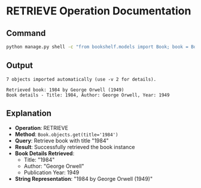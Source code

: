 # RETRIEVE Operation Documentation

## Command
```bash
python manage.py shell -c "from bookshelf.models import Book; book = Book.objects.get(title='1984'); print(f'Retrieved book: {book}'); print(f'Book details - Title: {book.title}, Author: {book.author}, Year: {book.publication_year}')"
```

## Output
```
7 objects imported automatically (use -v 2 for details).

Retrieved book: 1984 by George Orwell (1949)
Book details - Title: 1984, Author: George Orwell, Year: 1949
```

## Explanation
- **Operation**: RETRIEVE
- **Method**: `Book.objects.get(title='1984')`
- **Query**: Retrieve book with title "1984"
- **Result**: Successfully retrieved the book instance
- **Book Details Retrieved**:
  - Title: "1984"
  - Author: "George Orwell"
  - Publication Year: 1949
- **String Representation**: "1984 by George Orwell (1949)"

